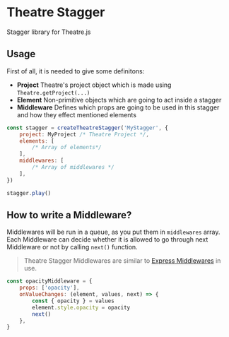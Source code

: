 # Theatre Stagger

Stagger library for Theatre.js

## Usage

First of all, it is needed to give some definitons:

-   **Project** Theatre's project object which is made using `Theatre.getProject(...)`
-   **Element** Non-primitive objects which are going to act inside a stagger
-   **Middleware** Defines which props are going to be used in this stagger and how they effect mentioned elements

```javascript
const stagger = createTheatreStagger('MyStagger', {
    project: MyProject /* Theatre Project */,
    elements: [
        /* Array of elements*/
    ],
    middlewares: [
        /* Array of middlewares */
    ],
})

stagger.play()
```

## How to write a Middleware?

Middlewares will be run in a queue, as you put them in `middlewares` array. Each Middleware can decide whether it is allowed to go through next Middleware or not by calling `next()` function.

> Theatre Stagger Middlewares are similar to [Express Middlewares](https://expressjs.com/en/guide/using-middleware.html) in use.

```javascript
const opacityMiddleware = {
    props: ['opacity'],
    onValueChanges: (element, values, next) => {
        const { opacity } = values
        element.style.opacity = opacity
        next()
    },
}
```

